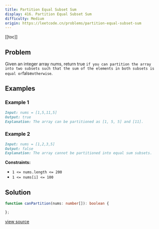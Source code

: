 ```yaml
---
title: Partition Equal Subset Sum
display: 416. Partition Equal Subset Sum
difficulty: Medium
origin: https://leetcode.cn/problems/partition-equal-subset-sum
---
```


[[toc]]

## Problem

Given an integer array nums, return true `if you can partition the array into two subsets such that the sum of the elements in both subsets is equal or`false`otherwise`.

## Examples

### Example 1

```md
Input: nums = [1,5,11,5]
Output: true
Explanation: The array can be partitioned as [1, 5, 5] and [11].
```

### Example 2

```md
Input: nums = [1,2,3,5]
Output: false
Explanation: The array cannot be partitioned into equal sum subsets.
```

**Constraints:**

- <code>1 &lt;= nums.length &lt;= 200</code>
- <code>1 &lt;= nums[i] &lt;= 100</code>

## Solution

```ts
function canPartition(nums: number[]): boolean {

};
```

[view source](https://leetcode.cn/problems/partition-equal-subset-sum)
